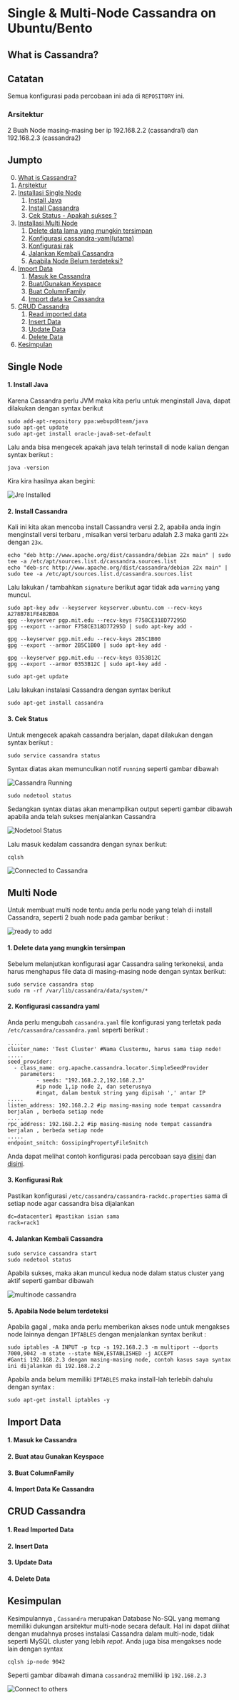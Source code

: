 # Single & Multi-Node Cassandra on Ubuntu/Bento

## What is Cassandra?

## Catatan
Semua konfigurasi pada percobaan ini ada di `REPOSITORY` ini. 
### Arsitektur
2 Buah Node masing-masing ber ip 192.168.2.2 (cassandra1) dan 192.168.2.3 (cassandra2)

## Jumpto
0. [What is Cassandra?](#what-is-cassandra)
1. [Arsitektur](#arsitektur)
1. [Installasi Single Node](#single-node)
    1. [Install Java](#1-install-java)
    2. [Install Cassandra](#2-install-cassandra)
    3. [Cek Status - Apakah sukses ?](#3-cek-status)
2. [Installasi Multi Node](#multi-node)
    1. [Delete data lama yang mungkin tersimpan](#1-delete-data-yang-mungkin-tersimpan)
    2. [Konfigurasi cassandra-yaml(utama)](#2-konfigurasi-cassandra-yaml)
    3. [Konfigurasi rak](#3-konfigurasi-rak)
    4. [Jalankan Kembali Cassandra](#4-jalankan-kembali-cassandra)
    5. [Apabila Node Belum terdeteksi?](#5-apabila-node-belum-terdeteksi)
3. [Import Data](#import-data)
    1. [Masuk ke Cassandra](#1-masuk-ke-cassandra)
    2. [Buat/Gunakan Keyspace](#2-buat-atau-gunakan-keyspace)
    3. [Buat ColumnFamily](#3-buat-columnfamily)
    4. [Import data ke Cassandra](#4-import-data-ke-cassandra)
4. [CRUD Cassandra](#crud-cassandra)
    1. [Read imported data](#1-read-imported-data)
    2. [Insert Data](#2-insert-data)
    3. [Update Data](#3-update-data)
    4. [Delete Data](#4-delete-data)
5. [Kesimpulan](#kesimpulan)
    
## Single Node
#### 1. Install Java
Karena Cassandra perlu JVM maka kita perlu untuk menginstall Java, dapat dilakukan dengan syntax berikut
```
sudo add-apt-repository ppa:webupd8team/java
sudo apt-get update
sudo apt-get install oracle-java8-set-default
```
Lalu anda bisa mengecek apakah java telah terinstall di node kalian dengan syntax berikut :
```
java -version
```
Kira kira hasilnya akan begini:

![Jre Installed](https://github.com/abaar/cassandra/blob/master/screenshoot/jre%20installed.PNG)


#### 2. Install Cassandra
Kali ini kita akan mencoba install Cassandra versi 2.2, apabila anda ingin menginstall versi terbaru , misalkan versi terbaru adalah 2.3 maka ganti `22x` dengan `23x`.
```
echo "deb http://www.apache.org/dist/cassandra/debian 22x main" | sudo tee -a /etc/apt/sources.list.d/cassandra.sources.list
echo "deb-src http://www.apache.org/dist/cassandra/debian 22x main" | sudo tee -a /etc/apt/sources.list.d/cassandra.sources.list
```
Lalu lakukan / tambahkan `signature` berikut agar tidak ada `warning` yang muncul.
```
sudo apt-key adv --keyserver keyserver.ubuntu.com --recv-keys A278B781FE4B2BDA
gpg --keyserver pgp.mit.edu --recv-keys F758CE318D77295D
gpg --export --armor F758CE318D77295D | sudo apt-key add -

gpg --keyserver pgp.mit.edu --recv-keys 2B5C1B00
gpg --export --armor 2B5C1B00 | sudo apt-key add -

gpg --keyserver pgp.mit.edu --recv-keys 0353B12C
gpg --export --armor 0353B12C | sudo apt-key add -

sudo apt-get update
```
Lalu lakukan instalasi Cassandra dengan syntax berikut
```
sudo apt-get install cassandra
```

#### 3. Cek Status
Untuk mengecek apakah cassandra berjalan, dapat dilakukan dengan syntax berikut :
```
sudo service cassandra status
```
Syntax diatas akan memunculkan notif `running` seperti gambar dibawah

![Cassandra Running](https://github.com/abaar/cassandra/blob/master/screenshoot/cassandra%20running.PNG)

```
sudo nodetool status
```
Sedangkan syntax diatas akan menampilkan output seperti gambar dibawah apabila anda telah sukses menjalankan Cassandra

![Nodetool Status](https://github.com/abaar/cassandra/blob/master/screenshoot/cassandra%20nodetool-connected.PNG)

Lalu masuk kedalam cassandra dengan synax berikut:
```
cqlsh
```

![Connected to Cassandra](https://github.com/abaar/cassandra/blob/master/screenshoot/cassandra%20cluster-connected.PNG)


## Multi Node
Untuk membuat multi node tentu anda perlu node yang telah di install Cassandra, seperti 2 buah node pada gambar berikut :

![ready to add](https://github.com/abaar/cassandra/blob/master/screenshoot/ready-to-add.PNG)

#### 1. Delete data yang mungkin tersimpan
Sebelum melanjutkan konfigurasi agar Cassandra saling terkoneksi, anda harus menghapus file data di masing-masing node dengan syntax berikut:
```
sudo service cassandra stop
sudo rm -rf /var/lib/cassandra/data/system/*
```

#### 2. Konfigurasi cassandra yaml
Anda perlu mengubah `cassandra.yaml` file konfigurasi yang terletak pada `/etc/cassandra/cassandra.yaml` seperti berikut :
```
.....
cluster_name: 'Test Cluster' #Nama Clustermu, harus sama tiap node!
.....
seed_provider:
  - class_name: org.apache.cassandra.locator.SimpleSeedProvider
    parameters:
         - seeds: "192.168.2.2,192.168.2.3"
         #ip node 1,ip node 2, dan seterusnya
         #ingat, dalam bentuk string yang dipisah ',' antar IP
.....
listen_address: 192.168.2.2 #ip masing-masing node tempat cassandra berjalan , berbeda setiap node
.....
rpc_address: 192.168.2.2 #ip masing-masing node tempat cassandra berjalan , berbeda setiap node
.....
endpoint_snitch: GossipingPropertyFileSnitch
```
Anda dapat melihat contoh konfigurasi pada percobaan saya [disini](https://github.com/abaar/cassandra/blob/master/cassandra.yml) dan [disini](https://github.com/abaar/cassandra/blob/master/cassandra2.yml).

#### 3. Konfigurasi Rak
Pastikan konfigurasi `/etc/cassandra/cassandra-rackdc.properties`  sama di setiap node agar cassandra bisa dijalankan
```
dc=datacenter1 #pastikan isian sama
rack=rack1
```

#### 4. Jalankan Kembali Cassandra
````
sudo service cassandra start
sudo nodetool status
````
Apabila sukses, maka akan muncul kedua node dalam status cluster yang aktif seperti gambar dibawah

![multinode cassandra](https://github.com/abaar/cassandra/blob/master/screenshoot/multinode%20succeed.PNG)

#### 5. Apabila Node belum terdeteksi
Apabila gagal , maka anda perlu memberikan akses node untuk mengakses node lainnya dengan `IPTABLES` dengan menjalankan syntax berikut :
```
sudo iptables -A INPUT -p tcp -s 192.168.2.3 -m multiport --dports 7000,9042 -m state --state NEW,ESTABLISHED -j ACCEPT
#Ganti 192.168.2.3 dengan masing-masing node, contoh kasus saya syntax ini dijalankan di 192.168.2.2
```
Apabila anda belum memiliki `IPTABLES` maka install-lah terlebih dahulu dengan syntax :
```
sudo apt-get install iptables -y
```
## Import Data
#### 1. Masuk ke Cassandra
#### 2. Buat atau Gunakan Keyspace
#### 3. Buat ColumnFamily
#### 4. Import Data Ke Cassandra

## CRUD Cassandra
#### 1. Read Imported Data
#### 2. Insert Data
#### 3. Update Data
#### 4. Delete Data

## Kesimpulan
Kesimpulannya , `Cassandra` merupakan Database No-SQL yang memang memiliki dukungan arsitektur multi-node secara default. Hal ini dapat dilihat dengan mudahnya proses instalasi Cassandra dalam multi-node, tidak seperti MySQL cluster yang lebih _repot_. Anda juga bisa mengakses node lain dengan syntax
```
cqlsh ip-node 9042
```
Seperti gambar dibawah dimana `cassandra2` memiliki ip `192.168.2.3`

![Connect to others](https://github.com/abaar/cassandra/blob/master/screenshoot/connected-cqlsh.PNG)
